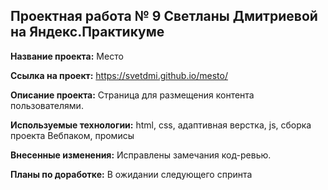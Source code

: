 ## Проектная работа № 9 Светланы Дмитриевой на Яндекс.Практикуме

__Название проекта:__ Место

 __Ссылка на проект:__ https://svetdmi.github.io/mesto/

__Описание проекта:__ Страница для размещения контента пользователями.

__Используемые технологии:__ html, css, адаптивная верстка, js, сборка проекта Вебпаком, промисы

__Внесенные изменения:__  Исправлены замечания код-ревью. 

__Планы по доработке:__ В ожидании следующего спринта


